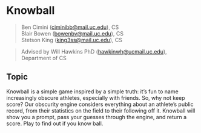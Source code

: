 # Knowball

> Ben Cimini (ciminibb@mail.uc.edu), CS<br>
> Blair Bowen (bowenbv@mail.uc.edu), CS<br>
> Stetson King (king3ss@mail.uc.edu), CS<br>

> Advised by Will Hawkins PhD (hawkinwh@ucmail.uc.edu), Department of CS

## Topic

Knowball is a simple game inspired by a simple truth: it’s fun to name increasingly obscure
athletes, especially with friends. So, why not keep score? Our obscurity engine considers everything
about an athlete’s public record, from their statistics on the field to their following off it.
Knowball will show you a prompt, pass your guesses through the engine, and return a score. Play to
find out if you know ball.
